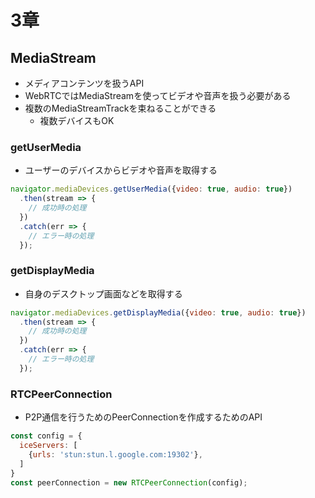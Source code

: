 # 3章

## MediaStream

- メディアコンテンツを扱うAPI
- WebRTCではMediaStreamを使ってビデオや音声を扱う必要がある
- 複数のMediaStreamTrackを束ねることができる
  - 複数デバイスもOK


### getUserMedia

- ユーザーのデバイスからビデオや音声を取得する

```js
navigator.mediaDevices.getUserMedia({video: true, audio: true})
  .then(stream => {
    // 成功時の処理
  })
  .catch(err => {
    // エラー時の処理
  });
```


### getDisplayMedia

- 自身のデスクトップ画面などを取得する

```js
navigator.mediaDevices.getDisplayMedia({video: true, audio: true})
  .then(stream => {
    // 成功時の処理
  })
  .catch(err => {
    // エラー時の処理
  });
```

### RTCPeerConnection

- P2P通信を行うためのPeerConnectionを作成するためのAPI

```js
const config = {
  iceServers: [
    {urls: 'stun:stun.l.google.com:19302'},
  ]
}
const peerConnection = new RTCPeerConnection(config);
```
